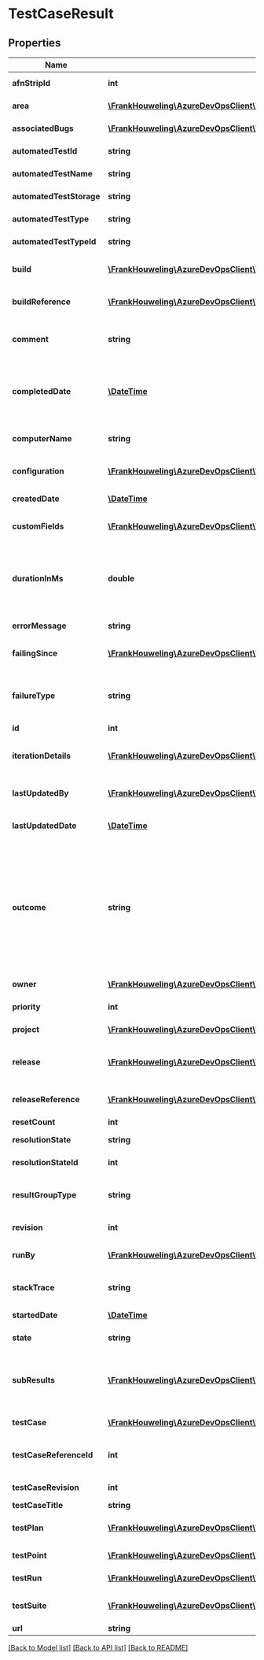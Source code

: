 # TestCaseResult

## Properties
Name | Type | Description | Notes
------------ | ------------- | ------------- | -------------
**afnStripId** | **int** | Test attachment ID of action recording. | [optional] 
**area** | [**\FrankHouweling\AzureDevOpsClient\TestResults\Model\ShallowReference**](ShallowReference.md) | Reference to area path of test. | [optional] 
**associatedBugs** | [**\FrankHouweling\AzureDevOpsClient\TestResults\Model\ShallowReference[]**](ShallowReference.md) | Reference to bugs linked to test result. | [optional] 
**automatedTestId** | **string** | ID representing test method in a dll. | [optional] 
**automatedTestName** | **string** | Fully qualified name of test executed. | [optional] 
**automatedTestStorage** | **string** | Container to which test belongs. | [optional] 
**automatedTestType** | **string** | Type of automated test. | [optional] 
**automatedTestTypeId** | **string** | TypeId of automated test. | [optional] 
**build** | [**\FrankHouweling\AzureDevOpsClient\TestResults\Model\ShallowReference**](ShallowReference.md) | Shallow reference to build associated with test result. | [optional] 
**buildReference** | [**\FrankHouweling\AzureDevOpsClient\TestResults\Model\BuildReference**](BuildReference.md) | Reference to build associated with test result. | [optional] 
**comment** | **string** | Comment in a test result with maxSize&#x3D; 1000 chars. | [optional] 
**completedDate** | [**\DateTime**](\DateTime.md) | Time when test execution completed. Completed date should be greater than StartedDate. | [optional] 
**computerName** | **string** | Machine name where test executed. | [optional] 
**configuration** | [**\FrankHouweling\AzureDevOpsClient\TestResults\Model\ShallowReference**](ShallowReference.md) | Reference to test configuration. Type ShallowReference. | [optional] 
**createdDate** | [**\DateTime**](\DateTime.md) | Timestamp when test result created. | [optional] 
**customFields** | [**\FrankHouweling\AzureDevOpsClient\TestResults\Model\CustomTestField[]**](CustomTestField.md) | Additional properties of test result. | [optional] 
**durationInMs** | **double** | Duration of test execution in milliseconds. If not provided value will be set as CompletedDate - StartedDate | [optional] 
**errorMessage** | **string** | Error message in test execution. | [optional] 
**failingSince** | [**\FrankHouweling\AzureDevOpsClient\TestResults\Model\FailingSince**](FailingSince.md) | Information when test results started failing. | [optional] 
**failureType** | **string** | Failure type of test result. Valid Value&#x3D; (Known Issue, New Issue, Regression, Unknown, None) | [optional] 
**id** | **int** | ID of a test result. | [optional] 
**iterationDetails** | [**\FrankHouweling\AzureDevOpsClient\TestResults\Model\TestIterationDetailsModel[]**](TestIterationDetailsModel.md) | Test result details of test iterations used only for Manual Testing. | [optional] 
**lastUpdatedBy** | [**\FrankHouweling\AzureDevOpsClient\TestResults\Model\IdentityRef**](IdentityRef.md) | Reference to identity last updated test result. | [optional] 
**lastUpdatedDate** | [**\DateTime**](\DateTime.md) | Last updated datetime of test result. | [optional] 
**outcome** | **string** | Test outcome of test result. Valid values &#x3D; (Unspecified, None, Passed, Failed, Inconclusive, Timeout, Aborted, Blocked, NotExecuted, Warning, Error, NotApplicable, Paused, InProgress, NotImpacted) | [optional] 
**owner** | [**\FrankHouweling\AzureDevOpsClient\TestResults\Model\IdentityRef**](IdentityRef.md) | Reference to test owner. | [optional] 
**priority** | **int** | Priority of test executed. | [optional] 
**project** | [**\FrankHouweling\AzureDevOpsClient\TestResults\Model\ShallowReference**](ShallowReference.md) | Reference to team project. | [optional] 
**release** | [**\FrankHouweling\AzureDevOpsClient\TestResults\Model\ShallowReference**](ShallowReference.md) | Shallow reference to release associated with test result. | [optional] 
**releaseReference** | [**\FrankHouweling\AzureDevOpsClient\TestResults\Model\ReleaseReference**](ReleaseReference.md) | Reference to release associated with test result. | [optional] 
**resetCount** | **int** | ResetCount. | [optional] 
**resolutionState** | **string** | Resolution state of test result. | [optional] 
**resolutionStateId** | **int** | ID of resolution state. | [optional] 
**resultGroupType** | **string** | Hierarchy type of the result, default value of None means its leaf node. | [optional] 
**revision** | **int** | Revision number of test result. | [optional] 
**runBy** | [**\FrankHouweling\AzureDevOpsClient\TestResults\Model\IdentityRef**](IdentityRef.md) | Reference to identity executed the test. | [optional] 
**stackTrace** | **string** | Stacktrace with maxSize&#x3D; 1000 chars. | [optional] 
**startedDate** | [**\DateTime**](\DateTime.md) | Time when test execution started. | [optional] 
**state** | **string** | State of test result. Type TestRunState. | [optional] 
**subResults** | [**\FrankHouweling\AzureDevOpsClient\TestResults\Model\TestSubResult[]**](TestSubResult.md) | List of sub results inside a test result, if ResultGroupType is not None, it holds corresponding type sub results. | [optional] 
**testCase** | [**\FrankHouweling\AzureDevOpsClient\TestResults\Model\ShallowReference**](ShallowReference.md) | Reference to the test executed. | [optional] 
**testCaseReferenceId** | **int** | Reference ID of test used by test result. Type TestResultMetaData | [optional] 
**testCaseRevision** | **int** | TestCaseRevision Number. | [optional] 
**testCaseTitle** | **string** | Name of test. | [optional] 
**testPlan** | [**\FrankHouweling\AzureDevOpsClient\TestResults\Model\ShallowReference**](ShallowReference.md) | Reference to test plan test case workitem is part of. | [optional] 
**testPoint** | [**\FrankHouweling\AzureDevOpsClient\TestResults\Model\ShallowReference**](ShallowReference.md) | Reference to the test point executed. | [optional] 
**testRun** | [**\FrankHouweling\AzureDevOpsClient\TestResults\Model\ShallowReference**](ShallowReference.md) | Reference to test run. | [optional] 
**testSuite** | [**\FrankHouweling\AzureDevOpsClient\TestResults\Model\ShallowReference**](ShallowReference.md) | Reference to test suite test case workitem is part of. | [optional] 
**url** | **string** | Url of test result. | [optional] 

[[Back to Model list]](../README.md#documentation-for-models) [[Back to API list]](../README.md#documentation-for-api-endpoints) [[Back to README]](../README.md)


